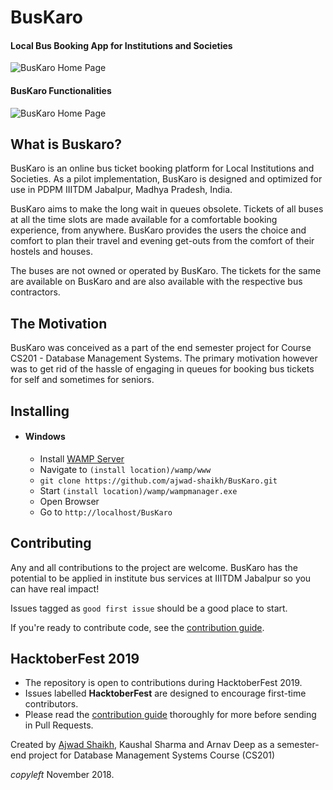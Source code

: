 # BusKaro

#### Local Bus Booking App for Institutions and Societies

![BusKaro Home Page](https://github.com/ajwad-shaikh/BusKaro/raw/master/images/dashboard.png "BusKaro Home Page")

#### BusKaro Functionalities

![BusKaro Home Page](https://github.com/ajwad-shaikh/BusKaro/raw/master/images/functions.png "BusKaro Functionalities")

## What is Buskaro?

BusKaro is an online bus ticket booking platform for Local Institutions and Societies. As a pilot implementation, BusKaro is designed and optimized for use in PDPM IIITDM Jabalpur, Madhya Pradesh, India.

BusKaro aims to make the long wait in queues obsolete. Tickets of all buses at all the time slots are made available for a comfortable booking experience, from anywhere. BusKaro provides the users the choice and comfort to plan their travel and evening get-outs from the comfort of their hostels and houses.

The buses are not owned or operated by BusKaro. The tickets for the same are available on BusKaro and are also available with the respective bus contractors.

## The Motivation

BusKaro was conceived as a part of the end semester project for Course CS201 - Database Management Systems. The primary motivation however was to get rid of the hassle of engaging in queues for booking bus tickets for self and sometimes for seniors.

## Installing

- #### Windows
  - Install [WAMP Server](http://www.wampserver.com/en/)
  - Navigate to `(install location)/wamp/www`
  - `git clone https://github.com/ajwad-shaikh/BusKaro.git`
  - Start `(install location)/wamp/wampmanager.exe`
  - Open Browser
  - Go to `http://localhost/BusKaro`

## Contributing

Any and all contributions to the project are welcome. BusKaro has the potential to be applied in institute bus services at IIITDM Jabalpur so you can have real impact!

Issues tagged as `good first issue` should be a good place to start.

If you're ready to contribute code, see the [contribution guide](https://github.com/ajwad-shaikh/BusKaro/blob/master/CONTRIBUTING.md).

## HacktoberFest 2019

- The repository is open to contributions during HacktoberFest 2019.
- Issues labelled **HacktoberFest** are designed to encourage first-time contributors.
- Please read the [contribution guide](https://github.com/ajwad-shaikh/BusKaro/blob/master/CONTRIBUTING.md) thoroughly for more before sending in Pull Requests.

Created by [Ajwad Shaikh](https://github.com/ajwad-shaikh/), Kaushal Sharma and Arnav Deep as a semester-end project for Database Management Systems Course (CS201)

_copyleft_ November 2018.
